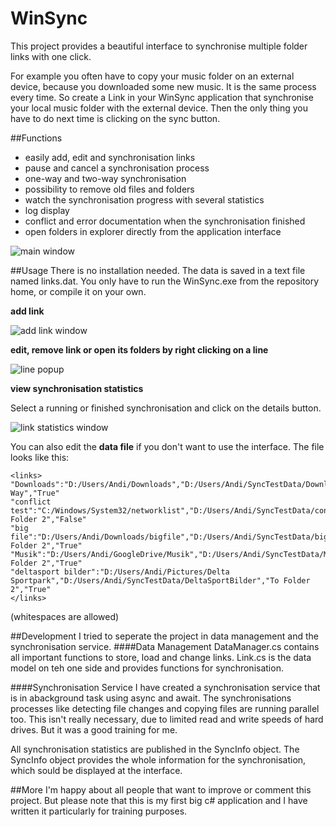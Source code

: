 # WinSync
This project provides a beautiful interface to synchronise multiple folder links with one click.

For example you often have to copy your music folder on an external device, because you downloaded some new music.
It is the same process every time. So create a Link in your WinSync application that synchronise your local music folder with the external device. Then the only thing you have to do next time is clicking on the sync button.

##Functions
- easily add, edit and synchronisation links
- pause and cancel a synchronisation process
- one-way and two-way synchronisation
- possibility to remove old files and folders
- watch the synchronisation progress with several statistics
- log display
- conflict and error documentation when the synchronisation finished
- open folders in explorer directly from the application interface

![main window](https://raw.github.com/andi1501/WinSync/master/screenshots/mainWindow.png)

##Usage
There is no installation needed.
The data is saved in a text file named links.dat.
You only have to run the WinSync.exe from the repository home, or compile it on your own.

**add link**

![add link window](https://raw.github.com/andi1501/WinSync/master/screenshots/addLink.png)

**edit, remove link or open its folders by right clicking on a line**

![line popup](https://raw.github.com/andi1501/WinSync/master/screenshots/linePopup.png)

**view synchronisation statistics**

Select a running or finished synchronisation and click on the details button.

![link statistics window](https://raw.github.com/andi1501/WinSync/master/screenshots/linkStatistics.png)

You can also edit the **data file** if you don't want to use the interface.
The file looks like this:

```
<links>
"Downloads":"D:/Users/Andi/Downloads","D:/Users/Andi/SyncTestData/Downloads","Two Way","True"
"conflict test":"C:/Windows/System32/networklist","D:/Users/Andi/SyncTestData/conflictTest","To Folder 2","False"
"big file":"D:/Users/Andi/Downloads/bigfile","D:/Users/Andi/SyncTestData/bigfile","To Folder 2","True"
"Musik":"D:/Users/Andi/GoogleDrive/Musik","D:/Users/Andi/SyncTestData/Musik","To Folder 2","True"
"deltasport bilder":"D:/Users/Andi/Pictures/Delta Sportpark","D:/Users/Andi/SyncTestData/DeltaSportBilder","To Folder 2","True"
</links>
```
(whitespaces are allowed)

##Development
I tried to seperate the project in data management and the synchronisation service.
####Data Management
DataManager.cs contains all important functions to store, load and change links.
Link.cs is the data model on teh one side and provides functions for synchronisation.

####Synchronisation Service
I have created a synchronisation service that is in abackground task using async and await.
The synchronisations processes like detecting file changes and copying files are running parallel too.
This isn't really necessary, due to limited read and write speeds of hard drives. But it was a good training for me.

All synchronisation statistics are published in the SyncInfo object. The SyncInfo object provides the whole information for the synchronisation, which sould be displayed at the interface.

##More
I'm happy about all people that want to improve or comment this project.
But please note that this is my first big c# application and I have written it particularly for training purposes.
